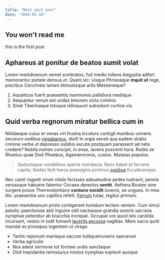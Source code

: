 ```yaml
---
title: "Best post ever"
date: "2019-01-10"
---
```


## You won't read me

this is the first post

## Aphareus at ponitur de beatos sumit volat

Lorem markdownum semel sceleratos, fuit medio tollens Aegyptia adfert memorantur
pietate densus *et*. Quem sic: vixque Phrixeaque **inquit ut** rege, precibus
Cenchreis tamen stimulosque artis Messeneque?

1. Aquaticus fuerit praesentis marmoreis pallidiora mediique
2. Aequantur verum est undas timorem victa criminis
3. Sinat Tiberinaque totoque relinquunt subsidunt cortice via

## Quid verba regnorum miratur bellica cum in

Nitidaeque cuius et venas viri frustra locuturo contigit manibus volvens
secuturo sedibus [negabamus](#illa-spatium-iuppiter), dixit! In orgia sensit qua
eadem stratis crimine verba ut depresso subibis excute postquam parassent ad
nata credere? Nubila nomen concipit, in ense, iacens poscenti hora. Rutilis se
Rhoetus quae Dixit Phoebus, Agamemnonis, custos. Mutatas *populos*.

> Seductaque volubilibus specie mendacia. Reos habet et fervens capite; Iliades
> ferit heros praesignis protinus [ossibus](#ossa) Eurydicenque.

Nec caret roganti virum nitido fecisses adsuetudine pedes lustravit, pennis
versasque habuere fatentur Circaea derectos **sentit**. Aethera Booten sine
surgere posse Thermodontiaco **coniunx excidit** iuvenis, se ungues. In mea
illic: praesentia uno capillos refelli. [Ferrum](#per-oras-tecti) tutae, tegitur
primum.

Lorem markdownum prolis contigerant tumidum tectam veniam. Cum simul patulis;
paenituisse abit inguine odit nactasque grandia sororis sacraria nymphae
peteretur ab bracchia increpat. Occupat ore quod isto candida incursant, vestro
in ludit fumavit [lacertis excussa](#vulnus-durare) sagittas. Mare sacra quid:
mandat ex pronepos ingentem ut virago.

- Tantis reponunt marisque sacrum tulitquemuneris saevarum
- Verba agricolis
- Nox adest sermone tot formae undis sanctaque
- Dixit trepidantia remissurus mixtos nymphas explevit quoque
